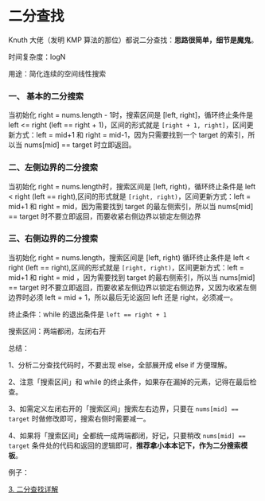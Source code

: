 # 二分查找

Knuth 大佬（发明 KMP 算法的那位）都说二分查找：**思路很简单，细节是魔鬼**。

时间复杂度：logN

用途：简化连续的空间线性搜索

### 一、 基本的二分搜索

当初始化 right = nums.length - 1时，搜索区间是 [left, right]，循环终止条件是 left <= right (left == right + 1)，区间的形式就是 `[right + 1, right]`，区间更新方式：left = mid+1 和 right = mid-1，因为只需要找到一个 target 的索引，所以当 nums[mid] == target 时立即返回。

### 二、左侧边界的二分搜索

当初始化 right = nums.length时，搜索区间是 [left, right)，循环终止条件是 left < right (left == right),区间的形式就是 `[right, right)`，区间更新方式：left = mid+1 和 right = mid，因为需要找到 target 的最左侧索引，所以当 nums[mid] == target 时不要立即返回，而要收紧右侧边界以锁定左侧边界

### 三、右侧边界的二分搜索

当初始化 right = nums.length，搜索区间是 [left, right)
循环终止条件是 left < right (left == right),区间的形式就是 `[right, right)`，区间更新方式：left = mid+1 和 right = mid ，因为需要找到 target 的最右侧索引，所以当 nums[mid] == target 时不要立即返回，而要收紧左侧边界以锁定右侧边界，又因为收紧左侧边界时必须 left = mid + 1，所以最后无论返回 left 还是 right，必须减一。

终止条件：while 的退出条件是 `left == right + 1`

搜索区间：两端都闭，左闭右开

总结：

1、分析二分查找代码时，不要出现 else，全部展开成 else if 方便理解。

2、注意「搜索区间」和 while 的终止条件，如果存在漏掉的元素，记得在最后检查。

3、如需定义左闭右开的「搜索区间」搜索左右边界，只要在 `nums[mid] == target` 时做修改即可，搜索右侧时需要减一。

4、如果将「搜索区间」全都统一成两端都闭，好记，只要稍改 `nums[mid] == target` 条件处的代码和返回的逻辑即可，**推荐拿小本本记下，作为二分搜索模板**。

例子：



[3. 二分查找详解](https://github.com/labuladong/fucking-algorithm/blob/master/%E7%AE%97%E6%B3%95%E6%80%9D%E7%BB%B4%E7%B3%BB%E5%88%97/%E4%BA%8C%E5%88%86%E6%9F%A5%E6%89%BE%E8%AF%A6%E8%A7%A3.md)
